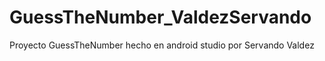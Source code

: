 # GuessTheNumber_ValdezServando
Proyecto GuessTheNumber hecho en android studio 
por Servando Valdez
